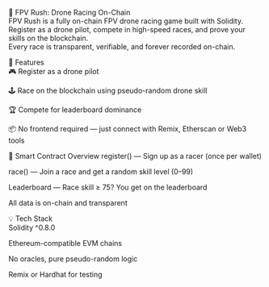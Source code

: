🏁 FPV Rush: Drone Racing On-Chain       
FPV Rush is a fully on-chain FPV drone racing game built with Solidity. Register as a drone pilot, compete in high-speed races, and prove your skills on the blockchain.        
Every race is transparent, verifiable, and forever recorded on-chain.       
      
🚀 Features    
🎮 Register as a drone pilot     
   
🕹️ Race on the blockchain using pseudo-random drone skill
  
🏆 Compete for leaderboard dominance       
  
📦 No frontend required — just connect with Remix, Etherscan or Web3 tools 
    
🔧 Smart Contract Overview 
register() — Sign up as a racer (once per wallet)   
       
race() — Join a race and get a random skill level (0–99)
   
Leaderboard — Race skill ≥ 75? You get on the leaderboard
 
All data is on-chain and transparent  
   
💡 Tech Stack   
Solidity ^0.8.0  
   
Ethereum-compatible EVM chains   
    
No oracles, pure pseudo-random logic   
     
Remix or Hardhat for testing  


